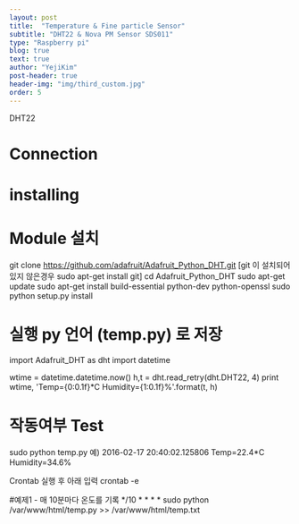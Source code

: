 ```yaml
---
layout: post
title:  "Temperature & Fine particle Sensor" 
subtitle: "DHT22 & Nova PM Sensor SDS011"
type: "Raspberry pi"
blog: true
text: true
author: "YejiKim"
post-header: true
header-img: "img/third_custom.jpg"
order: 5
---
```


DHT22 

# Connection 

# installing 

  # Module 설치
  
  git clone https://github.com/adafruit/Adafruit_Python_DHT.git
  [git 이 설치되어 있지 않은경우 sudo apt-get install git]
  cd Adafruit_Python_DHT
  sudo apt-get update
  sudo apt-get install build-essential python-dev python-openssl
  sudo python setup.py install

  # 실행 py 언어 (temp.py) 로 저장

  import Adafruit_DHT as dht
  import datetime

  wtime = datetime.datetime.now()
  h,t = dht.read_retry(dht.DHT22, 4)
  print wtime, 'Temp={0:0.1f}*C  Humidity={1:0.1f}%'.format(t, h) 



  # 작동여부 Test
  sudo python temp.py
  예) 2016-02-17 20:40:02.125806 Temp=22.4*C  Humidity=34.6%

  Crontab 실행 후 아래 입력
  crontab -e


  #예제1 - 매 10분마다 온도를 기록
  */10 * * * * sudo python /var/www/html/temp.py >> /var/www/html/temp.txt
